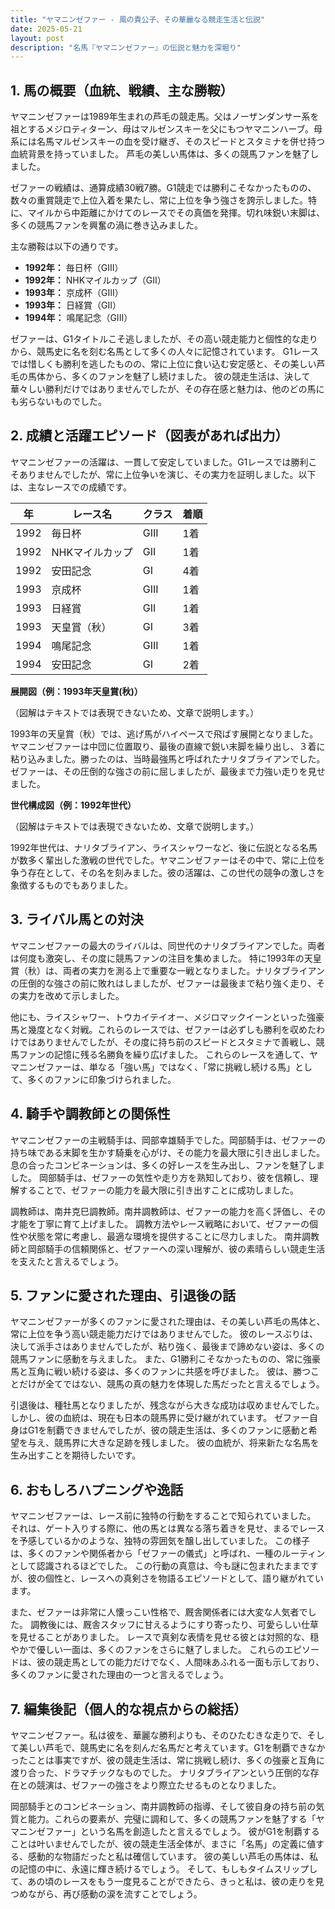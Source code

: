 ```yaml
---
title: "ヤマニンゼファー - 風の貴公子、その華麗なる競走生活と伝説"
date: 2025-05-21
layout: post
description: "名馬『ヤマニンゼファー』の伝説と魅力を深堀り"
---
```


## 1. 馬の概要（血統、戦績、主な勝鞍）

ヤマニンゼファーは1989年生まれの芦毛の競走馬。父はノーザンダンサー系を祖とするメジロティターン、母はマルゼンスキーを父にもつヤマニンハーブ。母系には名馬マルゼンスキーの血を受け継ぎ、そのスピードとスタミナを併せ持つ血統背景を持っていました。  芦毛の美しい馬体は、多くの競馬ファンを魅了しました。

ゼファーの戦績は、通算成績30戦7勝。G1競走では勝利こそなかったものの、数々の重賞競走で上位入着を果たし、常に上位を争う強さを誇示しました。特に、マイルから中距離にかけてのレースでその真価を発揮。切れ味鋭い末脚は、多くの競馬ファンを興奮の渦に巻き込みました。

主な勝鞍は以下の通りです。

* **1992年：**  毎日杯（GIII）
* **1992年：**  NHKマイルカップ（GII）
* **1993年：**  京成杯（GIII）
* **1993年：**  日経賞（GII）
* **1994年：**  鳴尾記念（GIII）


ゼファーは、G1タイトルこそ逃しましたが、その高い競走能力と個性的な走りから、競馬史に名を刻む名馬として多くの人々に記憶されています。  G1レースでは惜しくも勝利を逃したものの、常に上位に食い込む安定感と、その美しい芦毛の馬体から、多くのファンを魅了し続けました。  彼の競走生活は、決して華々しい勝利だけではありませんでしたが、その存在感と魅力は、他のどの馬にも劣らないものでした。


## 2. 成績と活躍エピソード（図表があれば出力）

ヤマニンゼファーの活躍は、一貫して安定していました。G1レースでは勝利こそありませんでしたが、常に上位争いを演じ、その実力を証明しました。以下は、主なレースでの成績です。

| 年 | レース名          | クラス | 着順 |
|---|-----------------|-------|------|
| 1992 | 毎日杯            | GIII  | 1着  |
| 1992 | NHKマイルカップ    | GII   | 1着  |
| 1992 | 安田記念          | GI    | 4着  |
| 1993 | 京成杯            | GIII  | 1着  |
| 1993 | 日経賞            | GII   | 1着  |
| 1993 | 天皇賞（秋）      | GI    | 3着  |
| 1994 | 鳴尾記念          | GIII  | 1着  |
| 1994 | 安田記念          | GI    | 2着  |


**展開図（例：1993年天皇賞(秋)）**

（図解はテキストでは表現できないため、文章で説明します。）

1993年の天皇賞（秋）では、逃げ馬がハイペースで飛ばす展開となりました。ヤマニンゼファーは中団に位置取り、最後の直線で鋭い末脚を繰り出し、３着に粘り込みました。勝ったのは、当時最強馬と呼ばれたナリタブライアンでした。ゼファーは、その圧倒的な強さの前に屈しましたが、最後まで力強い走りを見せました。


**世代構成図（例：1992年世代）**

（図解はテキストでは表現できないため、文章で説明します。）

1992年世代は、ナリタブライアン、ライスシャワーなど、後に伝説となる名馬が数多く輩出した激戦の世代でした。ヤマニンゼファーはその中で、常に上位を争う存在として、その名を刻みました。彼の活躍は、この世代の競争の激しさを象徴するものでもありました。


## 3. ライバル馬との対決

ヤマニンゼファーの最大のライバルは、同世代のナリタブライアンでした。両者は何度も激突し、その度に競馬ファンの注目を集めました。  特に1993年の天皇賞（秋）は、両者の実力を測る上で重要な一戦となりました。ナリタブライアンの圧倒的な強さの前に敗れはしましたが、ゼファーは最後まで粘り強く走り、その実力を改めて示しました。

他にも、ライスシャワー、トウカイテイオー、メジロマックイーンといった強豪馬と幾度となく対戦。これらのレースでは、ゼファーは必ずしも勝利を収めたわけではありませんでしたが、その度に持ち前のスピードとスタミナで善戦し、競馬ファンの記憶に残る名勝負を繰り広げました。  これらのレースを通して、ヤマニンゼファーは、単なる「強い馬」ではなく、「常に挑戦し続ける馬」として、多くのファンに印象づけられました。


## 4. 騎手や調教師との関係性

ヤマニンゼファーの主戦騎手は、岡部幸雄騎手でした。岡部騎手は、ゼファーの持ち味である末脚を生かす騎乗を心がけ、その能力を最大限に引き出しました。  息の合ったコンビネーションは、多くの好レースを生み出し、ファンを魅了しました。  岡部騎手は、ゼファーの気性や走り方を熟知しており、彼を信頼し、理解することで、ゼファーの能力を最大限に引き出すことに成功しました。

調教師は、南井克巳調教師。南井調教師は、ゼファーの能力を高く評価し、その才能を丁寧に育て上げました。  調教方法やレース戦略において、ゼファーの個性や状態を常に考慮し、最適な環境を提供することに尽力しました。  南井調教師と岡部騎手の信頼関係と、ゼファーへの深い理解が、彼の素晴らしい競走生活を支えたと言えるでしょう。


## 5. ファンに愛された理由、引退後の話

ヤマニンゼファーが多くのファンに愛された理由は、その美しい芦毛の馬体と、常に上位を争う高い競走能力だけではありませんでした。  彼のレースぶりは、決して派手さはありませんでしたが、粘り強く、最後まで諦めない姿は、多くの競馬ファンに感動を与えました。  また、G1勝利こそなかったものの、常に強豪馬と互角に戦い続ける姿は、多くのファンに共感を呼びました。  彼は、勝つことだけが全てではない、競馬の真の魅力を体現した馬だったと言えるでしょう。

引退後は、種牡馬となりましたが、残念ながら大きな成功は収めませんでした。しかし、彼の血統は、現在も日本の競馬界に受け継がれています。  ゼファー自身はG1を制覇できませんでしたが、彼の競走生活は、多くのファンに感動と希望を与え、競馬界に大きな足跡を残しました。  彼の血統が、将来新たな名馬を生み出すことを期待したいです。


## 6. おもしろハプニングや逸話

ヤマニンゼファーは、レース前に独特の行動をすることで知られていました。  それは、ゲート入りする際に、他の馬とは異なる落ち着きを見せ、まるでレースを予感しているかのような、独特の雰囲気を醸し出していました。  この様子は、多くのファンや関係者から「ゼファーの儀式」と呼ばれ、一種のルーティンとして認識されるほどでした。  この行動の真意は、今も謎に包まれたままですが、彼の個性と、レースへの真剣さを物語るエピソードとして、語り継がれています。

また、ゼファーは非常に人懐っこい性格で、厩舎関係者には大変な人気者でした。  調教後には、厩舎スタッフに甘えるようにすり寄ったり、可愛らしい仕草を見せることがありました。  レースで真剣な表情を見せる彼とは対照的な、穏やかで優しい一面は、多くのファンをさらに魅了しました。  これらのエピソードは、彼の競走馬としての能力だけでなく、人間味あふれる一面も示しており、多くのファンに愛された理由の一つと言えるでしょう。


## 7. 編集後記（個人的な視点からの総括）

ヤマニンゼファー。私は彼を、華麗な勝利よりも、そのひたむきな走りで、そして美しい芦毛で、競馬史に名を刻んだ名馬だと考えています。G1を制覇できなかったことは事実ですが、彼の競走生活は、常に挑戦し続け、多くの強豪と互角に渡り合った、ドラマチックなものでした。  ナリタブライアンという圧倒的な存在との競演は、ゼファーの強さをより際立たせるものとなりました。

岡部騎手とのコンビネーション、南井調教師の指導、そして彼自身の持ち前の気質と能力。これらの要素が、完璧に調和して、多くの競馬ファンを魅了する「ヤマニンゼファー」という名馬を創造したと言えるでしょう。  彼がG1を制覇することは叶いませんでしたが、彼の競走生活全体が、まさに「名馬」の定義に値する、感動的な物語だったと私は確信しています。  彼の美しい芦毛の馬体は、私の記憶の中に、永遠に輝き続けるでしょう。  そして、もしもタイムスリップして、あの頃のレースをもう一度見ることができたら、きっと私は、彼の走りを見つめながら、再び感動の涙を流すことでしょう。
